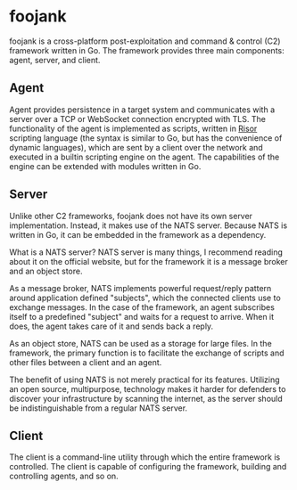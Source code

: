 # foojank

foojank is a cross-platform post-exploitation and command & control (C2) framework written in Go. The framework provides three main components: agent, server, and client.

## Agent

Agent provides persistence in a target system and communicates with a server over a TCP
or WebSocket connection encrypted with TLS. The functionality of the agent is implemented
as scripts, written in [Risor](https://risor.io) scripting language (the syntax is similar to Go, but has the convenience of dynamic languages),
which are sent by a client over the network and executed in a builtin scripting engine on the agent.
The capabilities of the engine can be extended with modules written in Go.

## Server

Unlike other C2 frameworks, foojank does not have its own server implementation. Instead, it makes use of the NATS server. Because NATS is
written in Go, it can be embedded in the framework as a dependency.

What is a NATS server? NATS server is many things, I recommend reading about it on the official website, but for the framework it is a message broker and an object store.

As a message broker, NATS implements powerful request/reply pattern around application defined "subjects", which the connected
clients use to exchange messages. In the case of the framework, an agent subscribes itself to a predefined "subject" and waits
for a request to arrive. When it does, the agent takes care of it and sends back a reply.

As an object store, NATS can be used as a storage for large files. In the framework, the primary function is to facilitate the
exchange of scripts and other files between a client and an agent.

The benefit of using NATS is not merely practical for its features. Utilizing an open source, multipurpose, technology makes
it harder for defenders to discover your infrastructure by scanning the internet, as the server should be indistinguishable
from a regular NATS server.

## Client

The client is a command-line utility through which the entire framework is controlled. The client is capable of configuring
the framework, building and controlling agents, and so on.
